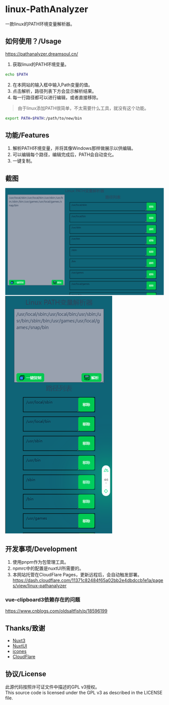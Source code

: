 # linux-PathAnalyzer

一款linux的PATH环境变量解析器。  

## 如何使用？/Usage
https://pathanalyzer.dreamsoul.cn/  
1. 获取linux的PATH环境变量。  
```bash
echo $PATH
```
2. 在本网站的输入框中输入Path变量的值。  
3. 点击解析，路径列表下方会显示解析结果。  
4. 每一行路径都可以进行编辑，或者直接移除。  

> 由于linux添加PATH很简单，不太需要什么工具，就没有这个功能。  
```bash
export PATH=$PATH:/path/to/new/bin
```
## 功能/Features
1. 解析PATH环境变量，并将其像Windows那样做展示以供编辑。  
2. 可以编辑每个路径，编辑完成后，PATH会自动变化。  
3. 一键复制。  
## 截图
![Alt text](img/image-1.png)
![Alt text](img/image.png)

## 开发事项/Development
1. 使用pnpm作为包管理工具。  
2. npmrc中的配置是nuxtUI所需要的。  
3. 本网站托管在CloudFlare Pages，更新远程后，会自动触发部署。  
   https://dash.cloudflare.com/11371c82484f65a02bb2e4dbdccb1e1a/pages/view/linux-pathanalyzer  
### vue-clipboard3依赖存在的问题
https://www.cnblogs.com/oldsaltfish/p/18596199

## Thanks/致谢
- <a href="https://nuxt.com/">Nuxt3</a>
- <a href="https://ui3.nuxt.dev/">NuxtUI</a>
- <a href="https://icones.js.org/">icones</a>
- <a href="https://pages.cloudflare.com/">CloudFlare</a>
## 协议/License
此源代码按照许可证文件中描述的GPL v3授权。  
This source code is licensed under the GPL v3 as described in the LICENSE file.
